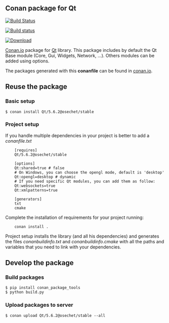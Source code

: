Conan package for Qt
--------------------------------------------

[![Build Status](https://travis-ci.org/osechet/conan-qt.svg?branch=stable/5.6.2)](https://travis-ci.org/osechet/conan-qt)

[![Build status](https://ci.appveyor.com/api/projects/status/gboj3x82d42eoasw?svg=true)](https://ci.appveyor.com/project/osechet/conan-qt)

[ ![Download](https://api.bintray.com/packages/osechet/Conan/Qt%3Aosechet/images/download.svg?version=5.6.2%3Astable) ](https://bintray.com/osechet/Conan/Qt%3Aosechet/5.6.2%3Astable/link)

[Conan.io](https://conan.io) package for [Qt](https://www.qt.io) library. This package includes by default the Qt Base module (Core, Gui, Widgets, Network, ...). Others modules can be added using options.

The packages generated with this **conanfile** can be found in [conan.io](http://www.conan.io/source/Qt/5.6.2/osechet/stable).

## Reuse the package

### Basic setup

```
$ conan install Qt/5.6.2@osechet/stable
```

### Project setup

If you handle multiple dependencies in your project is better to add a *conanfile.txt*
```
    [requires]
    Qt/5.6.2@osechet/stable

    [options]
    Qt:shared=true # false
    # On Windows, you can choose the opengl mode, default is 'desktop'
    Qt:opengl=desktop # dynamic
    # If you need specific Qt modules, you can add them as follow:
    Qt:websockets=true
    Qt:xmlpatterns=true

    [generators]
    txt
    cmake
```
Complete the installation of requirements for your project running:
```
    conan install .
```
Project setup installs the library (and all his dependencies) and generates the files *conanbuildinfo.txt* and *conanbuildinfo.cmake* with all the paths and variables that you need to link with your dependencies.

## Develop the package

### Build packages

    $ pip install conan_package_tools
    $ python build.py

### Upload packages to server

    $ conan upload Qt/5.6.2@osechet/stable --all
